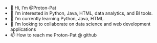 - 👋 Hi, I’m @Proton-Pat
- 👀 I’m interested in Python, Java, HTML, data analytics, and BI tools.
- 🌱 I’m currently learning Python, Java, HTML.
- 💞️ I’m looking to collaborate on data science and web development applications
- 📫 How to reach me Proton-Pat @ github

<!---
Proton-Pat/Proton-Pat is a ✨ special ✨ repository because its `README.md` (this file) appears on your GitHub profile.
You can click the Preview link to take a look at your changes.
--->
